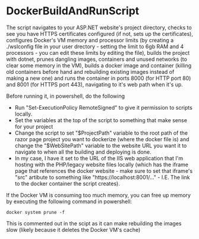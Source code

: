 # DockerBuildAndRunScript
The script navigates to your ASP.NET website's project directory, checks to see you have HTTPS certificates configured (if not, sets up the certificates), configures Docker's VM memory and processor limits (by creating a ./wslconfig file in your user drectory - setting the limit to 6gb RAM and 4 processors - you can edit these limits by editing the file), builds the project with dotnet, prunes dangling images, containers and unused networks (to clear some memory in the VM), builds a docker image and container (killing old containers before hand and rebuilding existing images instead of making a new one) and runs the container in ports 8000 (for HTTP port 80) and 8001 (for HTTPS port 443), navigating to it's web path when it's up.

Before running it, in powershell, do the following 
 - Run "Set-ExecutionPolicy RemoteSigned" to give it permission to scripts locally.
 - Set the variables at the top of the script to something that make sense for your project
  - Change the script to set "$ProjectPath" variable to the root path of the razor page project you want to dockerize (where the docker file is) and change the "$WebSitePath" variable to the website URL you want it to navigate to when all the building and deploying is done.
   - In my case, I have it set to the URL of the IIS web application that I'm hosting with the PHP/legacy website files locally (which has the iframe page that references the docker website - make sure to set that iframe's "src" artibute to something like "https://localhost:8001/..." - I.E. The link to the docker container the script creates).

If the Docker VM is consuming too much memory, you can free up memory by executing the following command in powershell:
```
docker system prune -f
```
This is commented out in the scipt as it can make rebuilding the images slow (likely because it deletes the Docker VM's cache)
